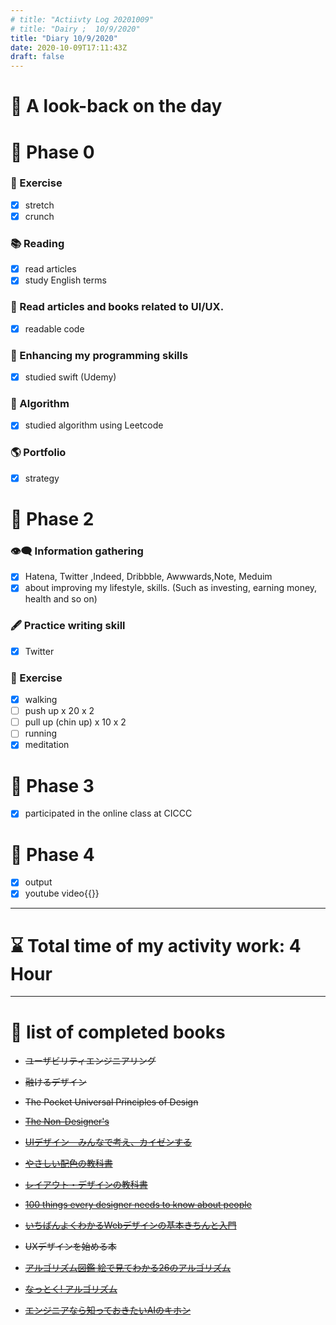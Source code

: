 ```yaml
---
# title: "Actiivty Log 20201009"
# title: "Dairy ;  10/9/2020"
title: "Diary 10/9/2020"  
date: 2020-10-09T17:11:43Z
draft: false
---
```


# 🌱 A look-back on the day

# 🥓 Phase 0

### 💪 Exercise

- [x]  stretch
- [x]  crunch

### 📚 Reading

- [x]  read articles
- [x]  study English terms

### 💎 Read articles and books related to UI/UX.

- [x]  readable code

### 🎲 Enhancing my programming skills

- [x]  studied swift (Udemy)

### 🎲 Algorithm

- [x]  studied algorithm using Leetcode

### 🌎 Portfolio

- [x]  strategy

# 🥚 Phase 2

### 👁‍🗨 Information gathering

- [x]  Hatena, Twitter ,Indeed, Dribbble, Awwwards,Note, Meduim
- [x]  about improving my lifestyle, skills. (Such as investing, earning money, health and so on)

### 🖋 Practice writing skill

- [x]  Twitter

### 💪 Exercise

- [x]  walking
- [ ]  push up x 20 x 2
- [ ]  pull up (chin up) x 10 x 2
- [ ]  running
- [x]  meditation

# 🍎 Phase 3

- [x]  participated in the online class at CICCC

# 🐋 Phase 4

- [x]  output
- [x]  youtube video{{<youtube  gJbirqNGH4g>}}

---

# ⌛ Total time of my activity work: 4  Hour

---

# 📖 list of completed books

- ~~ユーザビリティエンジニアリング~~
- ~~融けるデザイン~~
- ~~The Pocket Universal Principles of Design~~
- ~~[The Non-Designer's](https://www.amazon.com/dp/0133966151/)~~
- ~~[UIデザイン　みんなで考え、カイゼンする](https://www.amazon.co.jp/dp/B07PQF8TBW/)~~
- ~~[やさしい配色の教科書](https://www.amazon.co.jp/dp/4844367714/)~~
- ~~[レイアウト・デザインの教科書](https://www.amazon.co.jp/dp/B07NYN1681/)~~
- ~~[100 things every designer needs to know about people](https://www.amazon.com/dp/4873115574)~~
- ~~[いちばんよくわかるWebデザインの基本きちんと入門](https://www.amazon.com/dp/4797389656)~~
- ~~UXデザインを始める本~~

- ~~[アルゴリズム図鑑 絵で見てわかる26のアルゴリズム](https://www.amazon.co.jp/gp/product/4798149772/)~~
- ~~[なっとく! アルゴリズム](https://www.amazon.co.jp/dp/4798143359/)~~
- ~~[エンジニアなら知っておきたいAIのキホン](https://www.amazon.com/dp/4295005355)~~